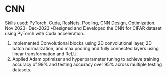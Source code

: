 # CNN
Skills used: PyTorch, Cuda, ResNets, Pooling, CNN Design, Optimization. Nov 2023- Dec-2023 •Designed and Developed the CNN for CIFAR dataset using PyTorch with Cuda acceleration.   
1. Implemented Convolutional blocks using 2D convolutional layer, 2D batch normalization, and max pooling and fully connected layers using linear transformation and ReLU.
2. Applied Adam optimizer and hyperparameter tuning to achieve training accuracy of 99% and testing accuracy over 95% across multiple testing datasets.

